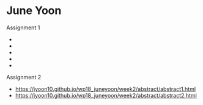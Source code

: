 # June Yoon

Assignment 1

*
*
*
*
*

Assignment 2

* https://jyoon10.github.io/wp18_juneyoon/week2/abstract/abstract1.html
* https://jyoon10.github.io/wp18_juneyoon/week2/abstract/abstract2.html
